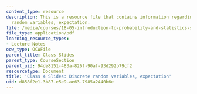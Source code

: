 ```yaml
---
content_type: resource
description: This is a resource file that contains information regarding discrete
  random variables, expectation.
file: /media/courses/18-05-introduction-to-probability-and-statistics-spring-2014/d858f2e13b87e5e9ae637985a2440b6e_MIT18_05S14_class4slides.pdf
file_type: application/pdf
learning_resource_types:
- Lecture Notes
ocw_type: OCWFile
parent_title: Class Slides
parent_type: CourseSection
parent_uid: 94de8151-483a-826f-90af-93d292b79cf2
resourcetype: Document
title: 'Class 4 Slides: Discrete random variables, expectation'
uid: d858f2e1-3b87-e5e9-ae63-7985a2440b6e
---
```


